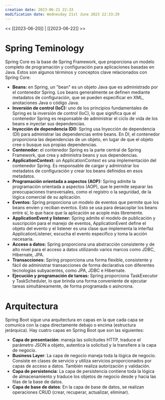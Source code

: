 ```yaml
---
creation date: 2023-06-21 22:33
modification date: Wednesday 21st June 2023 22:33:29
---
```


<< [[2023-06-20]] | [[2023-06-22]] >>

# Spring Teminology

Spring Core es la base de Spring Framework, que proporciona un modelo completo de programación y configuración para aplicaciones basadas en Java.  Estos son algunos términos y conceptos clave relacionados con Spring Core:

- **Beans:** en Spring, un "bean" es un objeto Java que es administrado por el contenedor Spring.  Los beans generalmente se definen mediante metadatos de configuración, que se pueden especificar en XML, anotaciones Java o código Java.
- **Inversión de control (IoC):** uno de los principios fundamentales de Spring es la inversión de control (IoC), lo que significa que el contenedor Spring es responsable de administrar el ciclo de vida de los beans e inyectar sus dependencias.
- **Inyección de dependencia (DI):** Spring usa Inyección de dependencia (DI) para administrar las dependencias entre beans.  En DI, el contenedor proporciona las dependencias de un objeto, en lugar de que el objeto cree o busque sus propias dependencias.
- **Contenedor:** el contenedor Spring es la parte central de Spring Framework, que crea y administra beans y sus dependencias.
- **ApplicationContext:** un ApplicationContext es una implementación del contenedor Spring.  Es responsable de cargar y administrar los metadatos de configuración y crear los beans definidos en esos metadatos.
- **Programación orientada a aspectos (AOP):** Spring admite la programación orientada a aspectos (AOP), que le permite separar las preocupaciones transversales, como el registro o la seguridad, de la lógica comercial de su aplicación.
- **Eventos:** Spring proporciona un modelo de eventos que permite que los beans envíen y reciban eventos.  Esto se usa para desacoplar los beans entre sí, lo que hace que la aplicación se acople más libremente.
- **ApplicationEvent y listener:** Spring admite el modelo de publicación y suscripción para el manejo de eventos, ApplicationEvent define el objeto del evento y el listener es una clase que implementa la interfaz ApplicationListener, escucha el evento específico y toma la acción necesaria.
- **Acceso a datos:** Spring proporciona una abstracción consistente y de alto nivel para el acceso a datos utilizando varios marcos como JDBC, Hibernate, JPA.
- **Transacciones:** Spring proporciona una forma flexible, consistente y fácil de administrar transacciones de forma declarativa con diferentes tecnologías subyacentes, como JPA, JDBC e Hibernate.
- **Ejecución y programación de tareas:** Spring proporciona TaskExecutor y TaskScheduler, lo que brinda una forma conveniente de ejecutar tareas simultáneamente, de forma programada o asíncrona.


# Arquitectura

Spring Boot sigue una arquitectura en capas en la que cada capa se comunica con la capa directamente debajo o encima (estructura jerárquica). Hay cuatro capas en Spring Boot que son las siguientes:

- **Capa de presentación**: maneja las solicitudes HTTP, traduce el parámetro JSON a objeto, autentica la solicitud y la transfiere a la capa de negocio.
- **Business Layer**: La capa de negocio maneja toda la lógica de negocio. Consiste en clases de servicio y utiliza servicios proporcionados por capas de acceso a datos. También realiza autorización y validación.
- **Capa de persistencia**: La capa de persistencia contiene toda la lógica de almacenamiento y traduce los objetos de negocio desde y hacia las filas de la base de datos.
- **Capa de base de datos**: En la capa de base de datos, se realizan operaciones CRUD (crear, recuperar, actualizar, eliminar).





